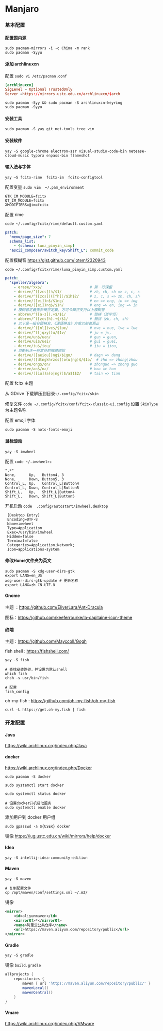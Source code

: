 # Manjaro 	

### 基本配置

#### 配置国内源

```shell
sudo pacman-mirrors -i -c China -m rank
sudo pacman -Syyu
```

#### 添加 archlinuxcn

配置 `sudo vi /etc/pacman.conf`

```conf
[archlinuxcn]
SigLevel = Optional TrustedOnly
Server =https://mirrors.ustc.edu.cn/archlinuxcn/$arch
```

```shell
sudo pacman -Syy && sudo pacman -S archlinuxcn-keyring
sudo pacman -Syyu
```

#### 安装工具

```shell
sudo pacman -S yay git net-tools tree vim
```

#### 安装软件

```shell
yay -S google-chrome electron-ssr visual-studio-code-bin netease-cloud-music typora enpass-bin flameshot
```

#### 输入法与字体

```shell
yay –S fcitx-rime  fcitx-im  fcitx-configtool
```

配置变量 `sudo vim  ~/.pam_environment `

```
GTK_IM_MODULE=fcitx  
QT_IM_MODULE=fcitx  
XMODIFIERS=@im=fcitx 
```

配置 rime

 `code ~/.config/fcitx/rime/default.custom.yaml `

```yaml
patch:
  "menu/page_size": 7
  schema_list:
    - {schema: luna_pinyin_simp}
  "ascii_composer/switch_key/Shift_L": commit_code
```

配置模糊音 https://gist.github.com/lotem/2320943

`code ~/.config/fcitx/rime/luna_pinyin_simp.custom.yaml`

```yaml
patch:
  'speller/algebra':
    - erase/^xx$/                      # 第一行保留
    - derive/^([zcs])h/$1/             # zh, ch, sh => z, c, s
    - derive/^([zcs])([^h])/$1h$2/     # z, c, s => zh, ch, sh
    - derive/([ei])n$/$1ng/            # en => eng, in => ing
    - derive/([ei])ng$/$1n/            # eng => en, ing => in
    # 模糊音定義先於簡拼定義，方可令簡拼支持以上模糊音
    - abbrev/^([a-z]).+$/$1/           # 簡拼（首字母）
    - abbrev/^([zcs]h).+$/$1/          # 簡拼（zh, ch, sh）
    # 以下是一組容錯拼寫，《漢語拼音》方案以前者爲正
    - derive/^([nl])ve$/$1ue/          # nve = nue, lve = lue
    - derive/^([jqxy])u/$1v/           # ju = jv,
    - derive/un$/uen/                  # gun = guen,
    - derive/ui$/uei/                  # gui = guei,
    - derive/iu$/iou/                  # jiu = jiou,
    # 自動糾正一些常見的按鍵錯誤
    - derive/([aeiou])ng$/$1gn/        # dagn => dang 
    - derive/([dtngkhrzcs])o(u|ng)$/$1o/  # zho => zhong|zhou
    - derive/ong$/on/                  # zhonguo => zhong guo
    - derive/ao$/oa/                   # hoa => hao
    - derive/([iu])a(o|ng?)$/a$1$2/    # tain => tian
```

配置 fcitx 主题

从 GDrive 下载解压到目录`~/.config/fcitx/skin`

修复文件 `code ~/.config/fcitx/conf/fcitx-classic-ui.config`  设置 `SkinType` 为主题名称

配置 emoji 字体

```shell
sudo pacman -S noto-fonts-emoji
```

#### 鼠标滚动

```shell
yay -S imwheel
```

配置 `code ~/.imwheelrc`

```
".*" 
None,      Up,   Button4, 3 
None,      Down, Button5, 3 
Control_L, Up,   Control_L|Button4 
Control_L, Down, Control_L|Button5 
Shift_L,   Up,   Shift_L|Button4 
Shift_L,   Down, Shift_L|Button5 
```

开机启动 `code  .config/autostart/imwheel.desktop`

```
 [Desktop Entry]
 Encoding=UTF-8
 Name=imwheel
 Type=Application
 Exec=/usr/bin/imwheel
 Hidden=false
 Terminal=false
 Categories=Application;Network;
 Icon=applications-system
```

#### 修改Home文件夹为英文

```shell
sudo pacman -S xdg-user-dirs-gtk
export LANG=en_US
xdg-user-dirs-gtk-update # 更新名称
export LANG=zh_CN.UTF-8 
```

#### Gnome 

主题 ：https://github.com/EliverLara/Ant-Dracula

图标：https://github.com/keeferrourke/la-capitaine-icon-theme

#### 终端

主题：https://github.com/Mayccoll/Gogh

fish shell : https://fishshell.com/

```shell
yay -S fish 

# 查找安装路径，并设置为默认shell
which fish 
chsh -s usr/bin/fish

# 配置
fish_config
```

oh-my-fish : https://github.com/oh-my-fish/oh-my-fish

```shell
curl -L https://get.oh-my.fish | fish
```



### 开发配置

#### Java  

 https://wiki.archlinux.org/index.php/Java

#### docker

https://wiki.archlinux.org/index.php/Docker

```shell
sudo pacman -S docker

sudo systemctl start docker 

sudo systemctl status docker

# 设置docker开机启动服务
sudo systemctl enable docker
```

添加用户到 docker 用户组

```shell
sudo gpasswd -a ${USER} docker
```

镜像 https://lug.ustc.edu.cn/wiki/mirrors/help/docker

#### Idea

```shell
yay -S intellij-idea-community-edition
```

#### Maven 

```shell
yay -S maven

# 复制配置文件
cp /opt/maven/conf/settings.xml ~/.m2/
```

镜像

```xml
<mirror>
    <id>aliyunmaven</id>
    <mirrorOf>*</mirrorOf>
    <name>阿里云公共仓库</name>
    <url>https://maven.aliyun.com/repository/public</url>
</mirror>
```

#### Gradle

```shell
yay -S gradle
```

镜像 `build.gradle`

```groovy
allprojects {
    repositories {
        maven { url 'https://maven.aliyun.com/repository/public/' }
        mavenLocal()
        mavenCentral()
    }
}
```

#### Vmare

https://wiki.archlinux.org/index.php/VMware
